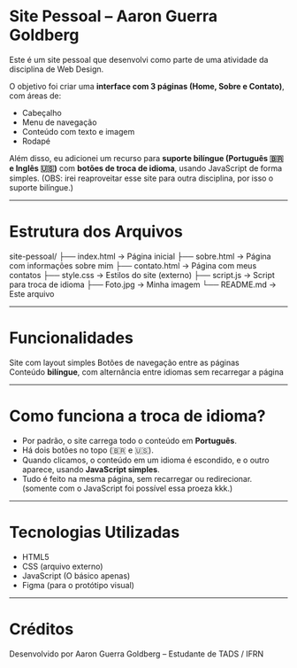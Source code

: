 # Site Pessoal – Aaron Guerra Goldberg

Este é um site pessoal que desenvolvi como parte de uma atividade da disciplina de Web Design.

O objetivo foi criar uma **interface com 3 páginas (Home, Sobre e Contato)**, com áreas de:
- Cabeçalho
- Menu de navegação
- Conteúdo com texto e imagem
- Rodapé

Além disso, eu adicionei um recurso para **suporte bilíngue (Português 🇧🇷 e Inglês 🇺🇸)** com **botões de troca de idioma**, usando JavaScript de forma simples.
(OBS: irei reaproveitar esse site para outra disciplina, por isso o suporte bilíngue.)

---

# Estrutura dos Arquivos


site-pessoal/
├── index.html        → Página inicial
├── sobre.html        → Página com informações sobre mim
├── contato.html      → Página com meus contatos
├── style.css         → Estilos do site (externo)
├── script.js         → Script para troca de idioma
├── Foto.jpg          → Minha imagem
└── README.md         → Este arquivo


---

# Funcionalidades

Site com layout simples
Botões de navegação entre as páginas  
Conteúdo **bilíngue**, com alternância entre idiomas sem recarregar a página  

---

# Como funciona a troca de idioma?

- Por padrão, o site carrega todo o conteúdo em **Português**.
- Há dois botões no topo (🇧🇷 e 🇺🇸).
- Quando clicamos, o conteúdo em um idioma é escondido, e o outro aparece, usando **JavaScript simples**.
- Tudo é feito na mesma página, sem recarregar ou redirecionar. (somente com o JavaScript foi possível essa proeza kkk.)

---

# Tecnologias Utilizadas

- HTML5
- CSS (arquivo externo)
- JavaScript (O básico apenas)
- Figma (para o protótipo visual)

---

# Créditos

Desenvolvido por Aaron Guerra Goldberg – Estudante de TADS / IFRN
